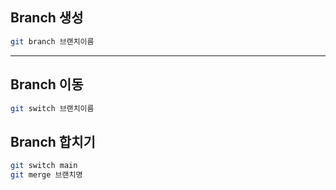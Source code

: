 ## Branch 생성
```bash
git branch 브랜치이름
```

---

## Branch 이동
```bash
git switch 브랜치이름
```

## Branch 합치기
```bash
git switch main
git merge 브랜치명
```